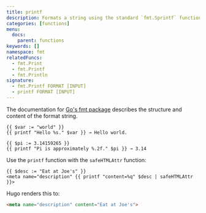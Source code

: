 ```yaml
---
title: printf
description: Formats a string using the standard `fmt.Sprintf` function.
categories: [functions]
menu:
  docs:
    parent: functions
keywords: []
namespace: fmt
relatedFuncs:
  - fmt.Print
  - fmt.Printf
  - fmt.Println
signature:
  - fmt.Printf FORMAT [INPUT]
  - printf FORMAT [INPUT]
---
```


The documentation for [Go's fmt package] describes the structure and content of the format string.

[Go's fmt package]: https://pkg.go.dev/fmt

```go-html-template
{{ $var := "world" }}
{{ printf "Hello %s." $var }} → Hello world.
```

```go-html-template
{{ $pi := 3.14159265 }}
{{ printf "Pi is approximately %.2f." $pi }} → 3.14
```

Use the `printf` function with the `safeHTMLAttr` function:

```go-html-template
{{ $desc := "Eat at Joe's" }}
<meta name="description" {{ printf "content=%q" $desc | safeHTMLAttr }}>
```

Hugo renders this to:

```html
<meta name="description" content="Eat at Joe's">
```
